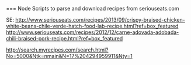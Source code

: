 === Node Scripts to parse and download recipes from seriouseats.com

SE:
http://www.seriouseats.com/recipes/2013/09/crispy-braised-chicken-white-beans-chile-verde-hatch-food-lab-recipe.html?ref=box_featured
http://www.seriouseats.com/recipes/2012/12/carne-adovada-adobada-chili-braised-pork-recipe.html?ref=box_featured

http://search.myrecipes.com/search.html?No=5000&Ntk=nmain&N=17%204294959911&Nty=1
